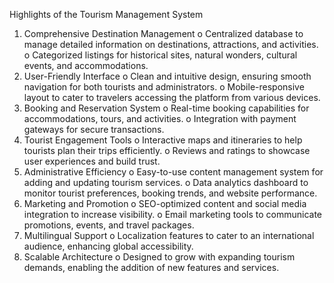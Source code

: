 Highlights of the Tourism Management System 
1. Comprehensive Destination Management 
o Centralized database to manage detailed information on destinations, 
attractions, and activities. 
o Categorized listings for historical sites, natural wonders, cultural events, and 
accommodations. 
2. User-Friendly Interface 
o Clean and intuitive design, ensuring smooth navigation for both tourists and 
administrators. 
o Mobile-responsive layout to cater to travelers accessing the platform from 
various devices. 
3. Booking and Reservation System 
o Real-time booking capabilities for accommodations, tours, and activities. 
o Integration with payment gateways for secure transactions. 
4. Tourist Engagement Tools 
o Interactive maps and itineraries to help tourists plan their trips efficiently. 
o Reviews and ratings to showcase user experiences and build trust. 
5. Administrative Efficiency 
o Easy-to-use content management system for adding and updating tourism 
services. 
o Data analytics dashboard to monitor tourist preferences, booking trends, and 
website performance. 
6. Marketing and Promotion 
o SEO-optimized content and social media integration to increase visibility. 
o Email marketing tools to communicate promotions, events, and travel packages. 
7. Multilingual Support 
o Localization features to cater to an international audience, enhancing global 
accessibility. 
8. Scalable Architecture 
o Designed to grow with expanding tourism demands, enabling the addition of 
new features and services.
